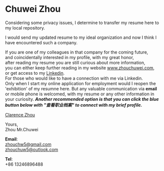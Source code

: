 # Chuwei Zhou                 

Considering some privacy issues, I determine to transfer my resume here to my local repository.            
                  
                  
I would send my updated resume to my ideal organization and now I think I have encountered such a company.                  
           
           
If you are one of my colleagues in that company for the coming future,          
and coincidentally interested in my profile, with my great honor,            
after reading my resume you are still curious about more information,                
you can either keep further reading in my website www.zhouchuwei.com,               
or get access to my [Linkedin](https://www.linkedin.com/in/ClarenceZhou/).                     
For those who would like to have a connection with me via Linkedin.                                                
Only when I start my online application for employment would I reopen the 'exhibition' of my resumne here. But any valuable communication via **email** or mobile phone is welcomed, with my resume or any other information in your curiosity. _**Another recommended option is that you can click the blue button below with "查看职业档案" to connect with my brief profile.**_          
              
          
<script type="text/javascript" src="https://platform.linkedin.com/badges/js/profile.js" async defer></script>
<div class="LI-profile-badge"  data-version="v1" data-size="medium" data-locale="zh_CN" data-type="horizontal" data-theme="light" data-vanity="clarencezhou"><a class="LI-simple-link" href='https://cn.linkedin.com/in/clarencezhou?trk=profile-badge'>Clarence Zhou</a></div>                   

Yours,          
Zhou Mr.Chuwei      



**Email**:            
zhouchw5@gmail.com                             
zhouchuw5@outlook.com             

**Tel**:         
+86 13246896488
